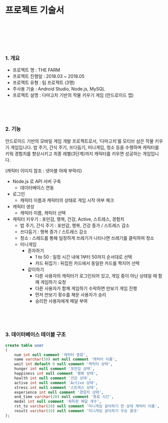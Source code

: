 # 프로젝트 기술서

&nbsp;

&nbsp;

&nbsp;

### 1. 개요

- 프로젝트 명 : THE FARM
- 프로젝트 진행일 : 2018.03 ~ 2018.05
- 프로젝트 유형 : 팀 프로젝트 (3명)
- 주사용 기술 : Android Studio, Node.js, MySQL
- 프로젝트 설명 : 다마고치 기반의 작물 키우기 게임 (안드로이드 앱)

&nbsp;

&nbsp;

### 2. 기능

안드로이드 기반의 모바일 게임 개발 프로젝트로서, ‘다마고치’를 모티브 삼은 작물 키우기 게임입니다. 
밥 주기, 간식 주기, 쓰다듬기, 미니게임, 청소 등을 수행하며 캐릭터를 키워 경험치를 향상시키고 최종 레벨(3단계)까지 캐릭터를 키우면 성공하는 게임입니다.

(캐릭터 이미지 참조 : 넷마블 야채 부락리)

- Node.js 로 API 서버 구축
  - 데이터베이스 연동
- 로그인
  - 캐릭터 이름과 캐릭터의 상태로 게임 시작 여부 체크
- 캐릭터 생성
  - 캐릭터 이름, 캐릭터 선택
- 캐릭터 키우기 : 포만감, 행복, 건강, Active, 스트레스, 경험치
  - 밥 주기, 간식 주기 : 포만감, 행복, 건강 증가 / 스트레스 감소
  - 쓰다듬기 : 행복 증가 / 스트레스 감소
  - 청소 : 스레드를 통해 일정하게 쓰레기가 나타나면 쓰레기를 클릭하여 청소
  - 미니게임
    - 혼자하기
      - 1 to 50 : 일정 시간 내에 1부터 50까지 순서대로 선택
      - 카드 뒤집기 : 뒤집힌 카드에서 동일한 카드를 짝지어 선택
    - 같이하기
      - 다른 사용자의 캐릭터가 로그인되어 있고, 게임 중이 아닌 상태일 때 함께 게임하기 요청
      - 다른 사용자가 함께 게임하기 수락하면 만보기 게임 진행
      - 먼저 만보기 횟수를 채운 사용자가 승리
      - 승리한 사용자에게 메달 부여

&nbsp;

&nbsp;

### 3. 데이터베이스 테이블 구조

```sql
create table user
(
	num int null comment '캐릭터 종류',
	name varchar(50) not null comment '캐릭터 이름',
	wait int default 0 null comment '캐릭터 상태',
	hunger int null comment '포만감 상태',
	happiness int null comment '행복 상태',
	health int null comment '건강 상태',
	active int null comment 'Active 상태',
	stress int null comment '스트레스 상태',
	experience int null comment '경험치 상태',
	end_time varchar(20) null comment '종료 시간',
	medal int null comment '획득한 메달 개수',
	rst_to varchar(20) null comment '미니게임 같이하기 한 상대 캐릭터 이름',
	result varchar(10) null comment '미니게임 같이하기 우승 결과'
);
```

